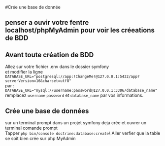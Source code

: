 #Crée une base de donnée 
## penser a ouvir votre fentre localhost/phpMyAdmin pour voir les créeations de BDD
## Avant toute création de BDD
Allez sur votre fichier .env dans le dossier symfony\
et modifier la ligne `DATABASE_URL="postgresql://app:!ChangeMe!@127.0.0.1:5432/app?serverVersion=16&charset=utf8"`\
par : `DATABASE_URL="mysql://username:password@127.0.0.1:3306/database_name"`\
remplacez `username` `password` et `database_name` par vos informations.

## Crée une base de données 
sur un terminal prompt dans un projet symfony deja crée et ouvrer un terminal comande prompt\
Tapper `php bin/console doctrine:database:create`\ 
Aller verfier que la table se soit bien crée sur php MyAdmin


